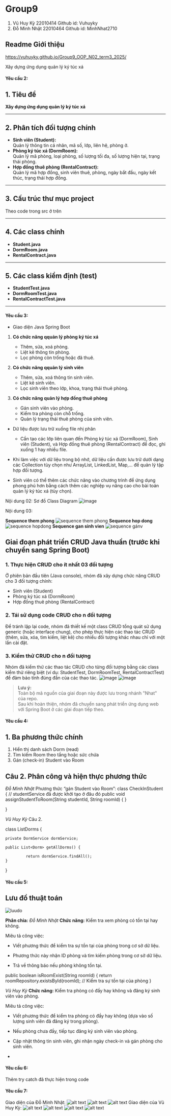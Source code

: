 # Group9
1. Vũ Huy Kỳ 22010414 Github id: Vuhuyky
2. Đỗ Minh Nhật 22010464 Github id: MinhNhat2710

## Readme Giới thiệu
https://vuhuyky.github.io/Group9_OOP_N02_term3_2025/

Xây dựng ứng dụng quản lý ký túc xá

#### Yêu cầu 2:
## 1. Tiêu đề
**Xây dựng ứng dụng quản lý ký túc xá**

---

## 2. Phân tích đối tượng chính
- **Sinh viên (Student):**  
  Quản lý thông tin cá nhân, mã số, lớp, liên hệ, phòng ở.
- **Phòng ký túc xá (DormRoom):**  
  Quản lý mã phòng, loại phòng, số lượng tối đa, số lượng hiện tại, trạng thái phòng.
- **Hợp đồng thuê phòng (RentalContract):**  
  Quản lý mã hợp đồng, sinh viên thuê, phòng, ngày bắt đầu, ngày kết thúc, trạng thái hợp đồng.

---

## 3. Cấu trúc thư mục project
Theo code trong src ở trên

---

## 4. Các class chính

- **Student.java**
- **DormRoom.java**
- **RentalContract.java**

---

## 5. Các class kiểm định (test)

- **StudentTest.java**
- **DormRoomTest.java**
- **RentalContractTest.java**

---

#### Yêu cầu 3:

- Giao diện Java Spring Boot 

1. **Có chức năng qquản lý phòng ký túc xá**
   - Thêm, sửa, xoá phòng.
   - Liệt kê thông tin phòng.
   - Lọc phòng còn trống hoặc đã thuê.

2. **Có chức năng qquản lý sinh viên**
   - Thêm, sửa, xoá thông tin sinh viên.
   - Liệt kê sinh viên.
   - Lọc sinh viên theo lớp, khoa, trạng thái thuê phòng.

3. **Có chức năng quản lý hợp đồng thuê phòng**
   - Gán sinh viên vào phòng.
   - Kiểm tra phòng còn chỗ trống.
   - Quản lý trạng thái thuê phòng của sinh viên.

- Dữ liệu được lưu trữ xuống file nhị phân

    + Cần tạo các lớp liên quan đến Phòng ký túc xá (DormRoom), Sinh viên (Student), và Hợp đồng thuê phòng (RentalContract) để đọc, ghi xuống 1 hay nhiều file.

- Khi làm việc với dữ liệu trong bộ nhớ, dữ liệu cần được lưu trữ dưới dạng các Collection tùy chọn như ArrayList, LinkedList, Map,... để quản lý tập hợp đối tượng.

- Sinh viên có thể thêm các chức năng vào chương trình để ứng dụng phong phú hơn bằng cách thêm các nghiệp vụ nâng cao cho bài toán quản lý ký túc xá (tùy chọn).

Nội dung 02:
Sơ đồ Class Diagram
![image](https://github.com/user-attachments/assets/71143f92-4b96-4250-b912-a01a65aeb5b8)

Nội dung 03:

**Sequence them phong**
![sequence them phong](https://github.com/user-attachments/assets/73e63c83-b0f5-406a-8375-1ccb4821c393)
**Sequence hop dong**
![sequence hopdong](https://github.com/user-attachments/assets/815d8e56-9648-424a-9f67-9c36f2773447)
**Sequence gan sinh vien**
![sequence gánv](https://github.com/user-attachments/assets/e612bfaa-0a92-427f-9647-443ee1de42eb)


## Giai đoạn phát triển CRUD Java thuần (trước khi chuyển sang Spring Boot)

### 1. Thực hiện CRUD cho ít nhất 03 đối tượng

Ở phiên bản đầu tiên (Java console), nhóm đã xây dựng chức năng CRUD cho 3 đối tượng chính:
- Sinh viên (Student)
- Phòng ký túc xá (DormRoom)
- Hợp đồng thuê phòng (RentalContract)

### 2. Tái sử dụng code CRUD cho n đối tượng

Để tránh lặp lại code, nhóm đã thiết kế một class CRUD tổng quát sử dụng generic (hoặc interface chung), cho phép thực hiện các thao tác CRUD (thêm, sửa, xóa, tìm kiếm, liệt kê) cho nhiều đối tượng khác nhau chỉ với một lần cài đặt.

### 3. Kiểm thử CRUD cho n đối tượng

Nhóm đã kiểm thử các thao tác CRUD cho từng đối tượng bằng các class kiểm thử riêng biệt (ví dụ: StudentTest, DormRoomTest, RentalContractTest) để đảm bảo tính đúng đắn của các thao tác.
![image](https://github.com/user-attachments/assets/b9e53d7d-fbec-4e03-b86c-7cd660f7656e)
![image](https://github.com/user-attachments/assets/cbbd1796-580a-46c4-8275-71bbe990aee2)

> **Lưu ý:**  
> Toàn bộ mã nguồn của giai đoạn này được lưu trong nhánh "Nhat" của repo.  
> Sau khi hoàn thiện, nhóm đã chuyển sang phát triển ứng dụng web với Spring Boot ở các giai đoạn tiếp theo.


#### Yêu cầu 4:
## 1. Ba phương thức chính

1. Hiển thị danh sách Dorm (read)
2. Tìm kiếm Room theo tầng hoặc sức chứa
3. Gán (check-in) Student vào Room
## Câu 2. Phân công và hiện thực phương thức
*Đỗ Minh Nhật*
Phương thức “gán Student vào Room”:
class CheckInStudent {
    // studentService đã được khởi tạo ở đâu đó
 public void assignStudentToRoom(String studentId, String roomId) {
}

}

*Vũ Huy Kỳ*
Câu 2.

class ListDorms {

    private DormService dormService; 

    public List<Dorm> getAllDorms() { 

             return dormService.findAll();
    }
}
#### Yêu cầu 5:
## Lưu đồ thuật toán
![luudo](https://github.com/user-attachments/assets/9b82c599-9981-474d-9746-b251ae7a84ca)

**Phân chia:**
*Đỗ Minh Nhật* 
**Chức năng:** Kiểm tra xem phòng có tồn tại hay không.

Miêu tả công việc:

- Viết phương thức để kiểm tra sự tồn tại của phòng trong cơ sở dữ liệu.

- Phương thức này nhận ID phòng và tìm kiếm phòng trong cơ sở dữ liệu.

- Trả về thông báo nếu phòng không tồn tại.

public boolean isRoomExist(String roomId) {
    return roomRepository.existsById(roomId); // Kiểm tra sự tồn tại của phòng
}

*Vũ Huy Kỳ*
**Chức năng:** Kiểm tra phòng có đầy hay không và đăng ký sinh viên vào phòng.

Miêu tả công việc:

- Viết phương thức để kiểm tra phòng có đầy hay không (dựa vào số lượng sinh viên đã đăng ký trong phòng).

- Nếu phòng chưa đầy, tiếp tục đăng ký sinh viên vào phòng.

- Cập nhật thông tin sinh viên, ghi nhận ngày check-in và gán phòng cho sinh viên.
- 
#### Yêu cầu 6:
Thêm try catch đã thực hiện trong code
#### Yêu cầu 7: 
Giao diện của Đỗ Minh Nhật:
![alt text](image.png)
![alt text](image-1.png)
![alt text](image-2.png)
Giao diện của Vũ Huy Kỳ:
![alt text](image-3.png)
![alt text](image-4.png)
![alt text](image-5.png)
![alt text](image-6.png)
